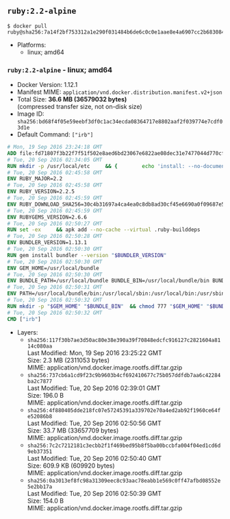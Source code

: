 ## `ruby:2.2-alpine`

```console
$ docker pull ruby@sha256:7a14f2bf753312a1e290f031484b6de6c0c0e1aae8e4a6907cc2b683084a02d5
```

-	Platforms:
	-	linux; amd64

### `ruby:2.2-alpine` - linux; amd64

-	Docker Version: 1.12.1
-	Manifest MIME: `application/vnd.docker.distribution.manifest.v2+json`
-	Total Size: **36.6 MB (36579032 bytes)**  
	(compressed transfer size, not on-disk size)
-	Image ID: `sha256:bd68f4f05e59eebf3df0c1ac34ecda08364717e8802aaf2f039774e7cdf03d1e`
-	Default Command: `["irb"]`

```dockerfile
# Mon, 19 Sep 2016 23:24:18 GMT
ADD file:fd71807f3b22f7f51f502e8aed6bd23067e6822ae08dec31e7477044d770cf48 in / 
# Tue, 20 Sep 2016 02:34:05 GMT
RUN mkdir -p /usr/local/etc 	&& { 		echo 'install: --no-document'; 		echo 'update: --no-document'; 	} >> /usr/local/etc/gemrc
# Tue, 20 Sep 2016 02:45:58 GMT
ENV RUBY_MAJOR=2.2
# Tue, 20 Sep 2016 02:45:58 GMT
ENV RUBY_VERSION=2.2.5
# Tue, 20 Sep 2016 02:45:59 GMT
ENV RUBY_DOWNLOAD_SHA256=30c4b31697a4ca4ea0c8db8ad30cf45e6690a0f09687e5d483c933c03ca335e3
# Tue, 20 Sep 2016 02:45:59 GMT
ENV RUBYGEMS_VERSION=2.6.6
# Tue, 20 Sep 2016 02:50:27 GMT
RUN set -ex 	&& apk add --no-cache --virtual .ruby-builddeps 		autoconf 		bison 		bzip2 		bzip2-dev 		ca-certificates 		coreutils 		curl 		gcc 		gdbm-dev 		glib-dev 		libc-dev 		libffi-dev 		libxml2-dev 		libxslt-dev 		linux-headers 		make 		ncurses-dev 		openssl-dev 		procps 		readline-dev 		ruby 		yaml-dev 		zlib-dev 	&& curl -fSL -o ruby.tar.gz "http://cache.ruby-lang.org/pub/ruby/$RUBY_MAJOR/ruby-$RUBY_VERSION.tar.gz" 	&& echo "$RUBY_DOWNLOAD_SHA256 *ruby.tar.gz" | sha256sum -c - 	&& mkdir -p /usr/src 	&& tar -xzf ruby.tar.gz -C /usr/src 	&& mv "/usr/src/ruby-$RUBY_VERSION" /usr/src/ruby 	&& rm ruby.tar.gz 	&& cd /usr/src/ruby 	&& { echo '#define ENABLE_PATH_CHECK 0'; echo; cat file.c; } > file.c.new && mv file.c.new file.c 	&& autoconf 	&& ac_cv_func_isnan=yes ac_cv_func_isinf=yes 		./configure --disable-install-doc 	&& make -j"$(getconf _NPROCESSORS_ONLN)" 	&& make install 	&& runDeps="$( 		scanelf --needed --nobanner --recursive /usr/local 			| awk '{ gsub(/,/, "\nso:", $2); print "so:" $2 }' 			| sort -u 			| xargs -r apk info --installed 			| sort -u 	)" 	&& apk add --virtual .ruby-rundeps $runDeps 		bzip2 		ca-certificates 		curl 		libffi-dev 		openssl-dev 		yaml-dev 		procps 		zlib-dev 	&& apk del .ruby-builddeps 	&& gem update --system $RUBYGEMS_VERSION 	&& rm -r /usr/src/ruby
# Tue, 20 Sep 2016 02:50:28 GMT
ENV BUNDLER_VERSION=1.13.1
# Tue, 20 Sep 2016 02:50:30 GMT
RUN gem install bundler --version "$BUNDLER_VERSION"
# Tue, 20 Sep 2016 02:50:30 GMT
ENV GEM_HOME=/usr/local/bundle
# Tue, 20 Sep 2016 02:50:30 GMT
ENV BUNDLE_PATH=/usr/local/bundle BUNDLE_BIN=/usr/local/bundle/bin BUNDLE_SILENCE_ROOT_WARNING=1 BUNDLE_APP_CONFIG=/usr/local/bundle
# Tue, 20 Sep 2016 02:50:31 GMT
ENV PATH=/usr/local/bundle/bin:/usr/local/sbin:/usr/local/bin:/usr/sbin:/usr/bin:/sbin:/bin
# Tue, 20 Sep 2016 02:50:32 GMT
RUN mkdir -p "$GEM_HOME" "$BUNDLE_BIN" 	&& chmod 777 "$GEM_HOME" "$BUNDLE_BIN"
# Tue, 20 Sep 2016 02:50:32 GMT
CMD ["irb"]
```

-	Layers:
	-	`sha256:117f30b7ae3d50ac80e38e390a39f70848edcfc916127c2821604a8114c080aa`  
		Last Modified: Mon, 19 Sep 2016 23:25:22 GMT  
		Size: 2.3 MB (2311053 bytes)  
		MIME: application/vnd.docker.image.rootfs.diff.tar.gzip
	-	`sha256:737cb6a1cd9f23c9b9603b4cf692410677c75b057ddfdb7aa6c42284ba2c7877`  
		Last Modified: Tue, 20 Sep 2016 02:39:01 GMT  
		Size: 196.0 B  
		MIME: application/vnd.docker.image.rootfs.diff.tar.gzip
	-	`sha256:4f880405dde218fc07e57245391a339702e70a4ed2ab92f1960ce64fe52086b8`  
		Last Modified: Tue, 20 Sep 2016 02:50:56 GMT  
		Size: 33.7 MB (33657709 bytes)  
		MIME: application/vnd.docker.image.rootfs.diff.tar.gzip
	-	`sha256:7c2c7212181c3ecbb2f1f469bed95b8f5ba00bccbfa004f04ed1cd6d9eb37351`  
		Last Modified: Tue, 20 Sep 2016 02:50:40 GMT  
		Size: 609.9 KB (609920 bytes)  
		MIME: application/vnd.docker.image.rootfs.diff.tar.gzip
	-	`sha256:0a3013ef8fc98a31309eec8c93aac78eabb1e569c0ff47afbd08552e5e2bb17a`  
		Last Modified: Tue, 20 Sep 2016 02:50:39 GMT  
		Size: 154.0 B  
		MIME: application/vnd.docker.image.rootfs.diff.tar.gzip
